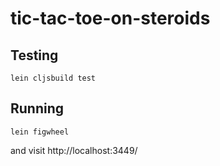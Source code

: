 # tic-tac-toe-on-steroids

## Testing

```
lein cljsbuild test
```

## Running 

```
lein figwheel
```

and visit http://localhost:3449/
